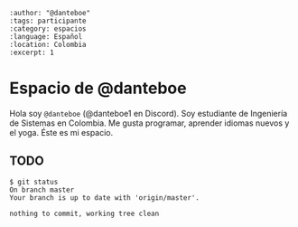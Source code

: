 
```{post} 2023-07-18
:author: "@danteboe"
:tags: participante
:category: espacios
:language: Español
:location: Colombia
:excerpt: 1
```

# Espacio de @danteboe

Hola soy `@danteboe` (@danteboe1 en Discord). Soy estudiante de Ingeniería de Sistemas en Colombia. Me gusta programar, aprender idiomas nuevos y el yoga. Éste es mi espacio.

## TODO

```console
$ git status 
On branch master
Your branch is up to date with 'origin/master'.

nothing to commit, working tree clean
```

